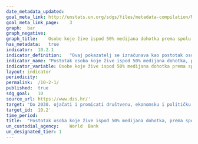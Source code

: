 ```yaml
---	
date_metadata_updated:	
goal_meta_link:	http://unstats.un.org/sdgs/files/metadata-compilation/Metadata-Goal-10.pdf'
goal_meta_link_page:	3
graph:	bar
graph_negative:	
graph_title:	Osobe koje žive ispod 50% medijana dohotka prema spolu i dobi (%)
has_metadata:	true
indicator:	10.2.1
indicator_definition:	"Ovaj pokazatelj se izračunava kao postotak osoba koje žive u kućanstvima (prilagođeno za veličinu kućanstva) ispod 50% medijana nacionalnog dohotka, koristeći procjene podgrupa populacije iz istraživanja na kućanstvima."
indicator_name:	"Postotak osoba koje žive ispod 50% medijana dohotka, prema spolu, dobi i za osobe s invaliditetom"
indicator_variable:	Osobe koje žive ispod 50% medijana dohotka prema spolu i dobi (%)
layout:	indicator
periodicity:	
permalink:	/10-2-1/
published:	true  
sdg_goal:	10
source_url:	https://www.dzs.hr/'
target:	"Do 2030. ojačati i promicati društvenu, ekonomsku i političku uključenost svih osoba, neovisno o dobi, spolu, invaliditetu, rasi, etničkoj pripadnosti, porijeklu, vjeri, ekonomskom ili drugom statusu"
target_id:	10.2'
time_period:	
title:	"Postotak osoba koje žive ispod 50% medijana dohotka, prema spolu, dobi i za osobe s invaliditetom" 
un_custodial_agency:	World  Bank
un_designated_tier:	1
---	
```

